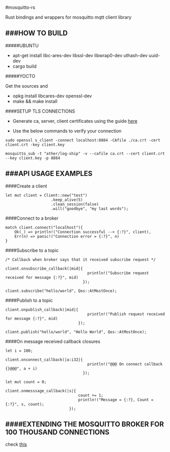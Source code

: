 #mosquitto-rs

Rust bindings and wrappers for mosquitto mqtt client library

###HOW TO BUILD
---

#####UBUNTU

* apt-get install libc-ares-dev libssl-dev libwrap0-dev uthash-dev uuid-dev
* cargo build

#####YOCTO

Get the sources and

* opkg install libcares-dev openssl-dev
* make && make install

####SETUP TLS CONNECTIONS

* Generate ca, server, client certificates using the guide [here](http://rockingdlabs.dunmire.org/exercises-experiments/ssl-client-certs-to-secure-mqtt)

* Use the below commands to verify your connection
```
sudo openssl s_client -connect localhost:8884 -CAfile ./ca.crt -cert client.crt -key client.key
```
```
mosquitto_sub -t "ather/log-ship" -v --cafile ca.crt --cert client.crt --key client.key -p 8884
```


###API USAGE EXAMPLES
---

####Create a client

```
let mut client = Client::new("test")
                    .keep_alive(5)
                    .clean_session(false)
                    .will("goodbye", "my last words");
```

####Connect to a broker

```
match client.connect("localhost"){
    Ok(_) => println!("Connection successful --> {:?}", client),
    Err(n) => panic!("Connection error = {:?}", n)
}
```

####Subscribe to a topic

```
/* Callback when broker says that it received subscribe request */

client.onsubscribe_callback(|mid|{
                                    println!("Subscribe request received for message {:?}", mid)
                                  });

client.subscribe("hello/world", Qos::AtMostOnce);
```

####Publish to a topic

```
client.onpublish_callback(|mid|{
                                    println!("Publish request received for message {:?}", mid)
                                });

client.publish("hello/world", "Hello World", Qos::AtMostOnce);
```


####On message received callback closures

```
let i = 100;

client.onconnect_callback(|a:i32|{
                                    println!("@@@ On connect callback {}@@@", a + i)
                                  });
```

```
let mut count = 0;

client.onmesssage_callback(|s|{
                                count += 1;
                                println!("Message = {:?}, Count = {:?}", s, count);
                            });
```

####EXTENDING THE MOSQUITTO BROKER FOR 100 THOUSAND CONNECTIONS
---

check [this](https://lists.launchpad.net/mosquitto-users/msg00163.html)
